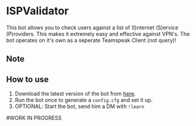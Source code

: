 # ISPValidator

This bot allows you to check users against a list of (I)nternet (S)ervice (P)roviders. This makes it extremely easy and effective against VPN's. The bot operates on it's own as a seperate Teamspeak Client (not query)!

## Note


## How to use

1. Download the latest version of the bot from [here](https://github.com/Bluscream/ISPValidator/releases/latest).
2. Run the bot once to generate a `config.cfg` and set it up.
3. OPTIONAL: Start the bot, send him a DM with `!learn`

#WORK IN PROGRESS
